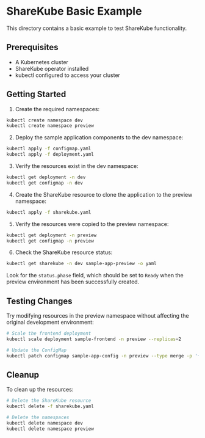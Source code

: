 # ShareKube Basic Example

This directory contains a basic example to test ShareKube functionality.

## Prerequisites

- A Kubernetes cluster
- ShareKube operator installed
- kubectl configured to access your cluster

## Getting Started

1. Create the required namespaces:

```bash
kubectl create namespace dev
kubectl create namespace preview
```

2. Deploy the sample application components to the dev namespace:

```bash
kubectl apply -f configmap.yaml
kubectl apply -f deployment.yaml
```

3. Verify the resources exist in the dev namespace:

```bash
kubectl get deployment -n dev
kubectl get configmap -n dev
```

4. Create the ShareKube resource to clone the application to the preview namespace:

```bash
kubectl apply -f sharekube.yaml
```

5. Verify the resources were copied to the preview namespace:

```bash
kubectl get deployment -n preview
kubectl get configmap -n preview
```

6. Check the ShareKube resource status:

```bash
kubectl get sharekube -n dev sample-app-preview -o yaml
```

Look for the `status.phase` field, which should be set to `Ready` when the preview environment has been successfully created.

## Testing Changes

Try modifying resources in the preview namespace without affecting the original development environment:

```bash
# Scale the frontend deployment
kubectl scale deployment sample-frontend -n preview --replicas=2

# Update the ConfigMap
kubectl patch configmap sample-app-config -n preview --type merge -p '{"data":{"app.settings":"{\"apiEndpoint\":\"/api/v2\",\"logLevel\":\"debug\",\"enableCache\":\"true\"}"}}'
```

## Cleanup

To clean up the resources:

```bash
# Delete the ShareKube resource
kubectl delete -f sharekube.yaml

# Delete the namespaces
kubectl delete namespace dev
kubectl delete namespace preview
``` 
